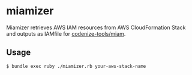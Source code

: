 # miamizer

Miamizer retrieves AWS IAM resources from AWS CloudFormation Stack and outputs as IAMfile for [codenize-tools/miam](https://github.com/codenize-tools/miam).

## Usage

```sh
$ bundle exec ruby ./miamizer.rb your-aws-stack-name
```
